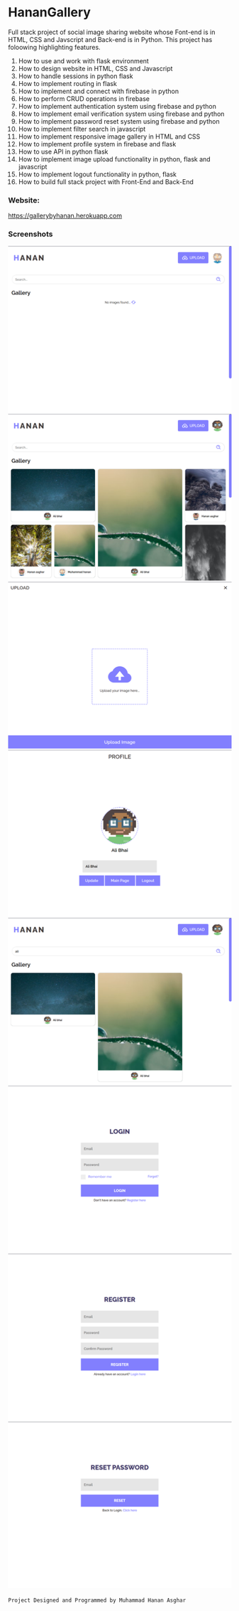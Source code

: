 # HananGallery

Full stack project of social image sharing website whose Font-end is in HTML, CSS and Javscript and Back-end is in Python. This project has foloowing highlighting features.
1. How to use and work with flask environment
2. How to design website in HTML, CSS and Javascript
3. How to handle sessions in python flask
4. How to implement routing in flask
5. How to implement and connect with firebase in python
6. How to perform CRUD operations in firebase
7. How to implement authentication system using firebase and python
8. How to implement email verification system using firebase and python
9. How to implement password reset system using firebase and python
10. How to implement filter search in javascript
11. How to implement responsive image gallery in HTML and CSS
12. How to implement profile system in firebase and flask
13. How to use API in python flask
14. How to implement image upload functionality in python, flask and javascript
15. How to implement logout functionality in python, flask
16. How to build full stack project with Front-End and Back-End

### Website:
https://gallerybyhanan.herokuapp.com

### Screenshots
![](/screenshots/1.png)
![](/screenshots/2.png)
![](/screenshots/3.png)
![](/screenshots/4.png)
![](/screenshots/5.png)
![](/screenshots/6.png)
![](/screenshots/7.png)
![](/screenshots/8.png)

```Project Designed and Programmed by Muhammad Hanan Asghar```
